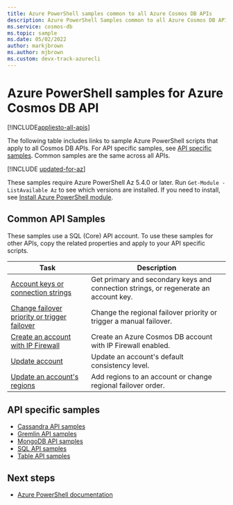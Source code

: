 ```yaml
---
title: Azure PowerShell samples common to all Azure Cosmos DB APIs
description: Azure PowerShell Samples common to all Azure Cosmos DB APIs
ms.service: cosmos-db
ms.topic: sample
ms.date: 05/02/2022
author: markjbrown
ms.author: mjbrown
ms.custom: devx-track-azurecli
---
```


# Azure PowerShell samples for Azure Cosmos DB API

[!INCLUDE[appliesto-all-apis](includes/appliesto-all-apis.md)]

The following table includes links to sample Azure PowerShell scripts that apply to all Cosmos DB APIs. For API specific samples, see [API specific samples](#api-specific-samples). Common samples are the same across all APIs.

[!INCLUDE [updated-for-az](../../includes/updated-for-az.md)]

These samples require Azure PowerShell Az 5.4.0 or later. Run `Get-Module -ListAvailable Az` to see which versions are installed. If you need to install, see [Install Azure PowerShell module](/powershell/azure/install-az-ps).

## Common API Samples

These samples use a SQL (Core) API account. To use these samples for other APIs, copy the related properties and apply to your API specific scripts.

|Task | Description |
|---|---|
| [Account keys or connection strings](scripts/powershell/common/keys-connection-strings.md)| Get primary and secondary keys and connection strings, or regenerate an account key.|
| [Change failover priority or trigger failover](scripts/powershell/common/failover-priority-update.md)| Change the regional failover priority or trigger a manual failover.|
| [Create an account with IP Firewall](scripts/powershell/common/firewall-create.md)| Create an Azure Cosmos DB account with IP Firewall enabled.|
| [Update account](scripts/powershell/common/account-update.md) | Update an account's default consistency level.|
| [Update an account's regions](scripts/powershell/common/update-region.md) | Add regions to an account or change regional failover order.|

## API specific samples

- [Cassandra API samples](cassandra/powershell-samples.md)
- [Gremlin API samples](graph/powershell-samples.md)
- [MongoDB API samples](mongodb/powershell-samples.md)
- [SQL API samples](sql/powershell-samples.md)
- [Table API samples](table/powershell-samples.md)

## Next steps

- [Azure PowerShell documentation](/powershell)
